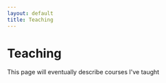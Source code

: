 ```yaml
---
layout: default
title: Teaching
---
```

# Teaching

This page will eventually describe courses I've taught